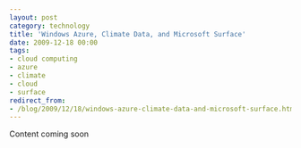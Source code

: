 ```yaml
---
layout: post
category: technology
title: 'Windows Azure, Climate Data, and Microsoft Surface'
date: 2009-12-18 00:00
tags:
- cloud computing
- azure
- climate
- cloud
- surface
redirect_from:
- /blog/2009/12/18/windows-azure-climate-data-and-microsoft-surface.html
---
```

Content coming soon
